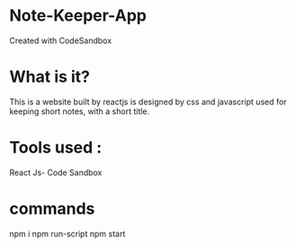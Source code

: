 # Note-Keeper-App
Created with CodeSandbox
# What is it?
This is a website built by reactjs is designed by css and javascript used for keeping short notes, with a short title.
# Tools used :
React Js- Code Sandbox
# commands
npm i
npm run-script
npm start
